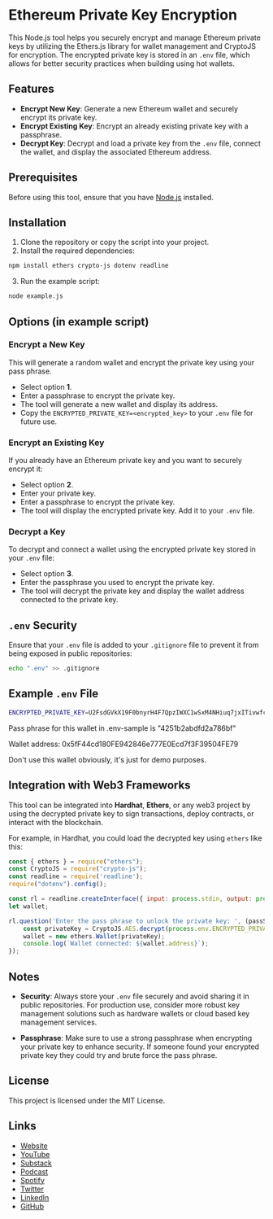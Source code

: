 # Ethereum Private Key Encryption

This Node.js tool helps you securely encrypt and manage Ethereum private keys by utilizing the Ethers.js library for wallet management and CryptoJS for encryption. The encrypted private key is stored in an `.env` file, which allows for better security practices when building using hot wallets.

## Features
- **Encrypt New Key**: Generate a new Ethereum wallet and securely encrypt its private key.
- **Encrypt Existing Key**: Encrypt an already existing private key with a passphrase.
- **Decrypt Key**: Decrypt and load a private key from the `.env` file, connect the wallet, and display the associated Ethereum address.

## Prerequisites

Before using this tool, ensure that you have [Node.js](https://nodejs.org/) installed.

## Installation

1. Clone the repository or copy the script into your project.
2. Install the required dependencies:

```bash
npm install ethers crypto-js dotenv readline
```

3. Run the example script:

```bash
node example.js
```

## Options (in example script)

### Encrypt a New Key

This will generate a random wallet and encrypt the private key using your pass phrase.

- Select option **1**.
- Enter a passphrase to encrypt the private key.
- The tool will generate a new wallet and display its address.
- Copy the `ENCRYPTED_PRIVATE_KEY=<encrypted_key>` to your `.env` file for future use.

### Encrypt an Existing Key

If you already have an Ethereum private key and you want to securely encrypt it:

- Select option **2**.
- Enter your private key.
- Enter a passphrase to encrypt the private key.
- The tool will display the encrypted private key. Add it to your `.env` file.

### Decrypt a Key

To decrypt and connect a wallet using the encrypted private key stored in your `.env` file:

- Select option **3**.
- Enter the passphrase you used to encrypt the private key.
- The tool will decrypt the private key and display the wallet address connected to the private key.

## `.env` Security

Ensure that your `.env` file is added to your `.gitignore` file to prevent it from being exposed in public repositories:

```bash
echo ".env" >> .gitignore
```

## Example `.env` File

```bash
ENCRYPTED_PRIVATE_KEY=U2FsdGVkX19F0bnyrH4F7QpzIWXC1wSxM4NHiuq7jxITivwfcNddGLyRaxzLR6F0wauvA2a2/XEcr5iB0XzvlZ/6fBb/ZdN8g0/jXUWRQTWNA3qkRvYqanF2KhcW8/UW
```

Pass phrase for this wallet in .env-sample is "4251b2abdfd2a786bf"

Wallet address: 0x5fF44cd180FE942846e777E0Ecd7f3F39504FE79

Don't use this wallet obviously, it's just for demo purposes.

## Integration with Web3 Frameworks

This tool can be integrated into **Hardhat**, **Ethers**, or any web3 project by using the decrypted private key to sign transactions, deploy contracts, or interact with the blockchain.

For example, in Hardhat, you could load the decrypted key using `ethers` like this:

```javascript
const { ethers } = require("ethers");
const CryptoJS = require("crypto-js");
const readline = require('readline');
require("dotenv").config();

const rl = readline.createInterface({ input: process.stdin, output: process.stdout });
let wallet;

rl.question('Enter the pass phrase to unlock the private key: ', (passString) => {
    const privateKey = CryptoJS.AES.decrypt(process.env.ENCRYPTED_PRIVATE_KEY, passString).toString(CryptoJS.enc.Utf8);
    wallet = new ethers.Wallet(privateKey);
    console.log(`Wallet connected: ${wallet.address}`);
});
```

## Notes

- **Security**: Always store your `.env` file securely and avoid sharing it in public repositories. For production use, consider more robust key management solutions such as hardware wallets or cloud based key management services.

- **Passphrase**: Make sure to use a strong passphrase when encrypting your private key to enhance security. If someone found your encrypted private key they could try and brute force the pass phrase.

## License

This project is licensed under the MIT License.

## Links

- [Website](https://jamesbachini.com)
- [YouTube](https://www.youtube.com/c/JamesBachini?sub_confirmation=1)
- [Substack](https://bachini.substack.com)
- [Podcast](https://podcasters.spotify.com/pod/show/jamesbachini)
- [Spotify](https://open.spotify.com/show/2N0D9nvdxoe9rY3jxE4nOZ)
- [Twitter](https://twitter.com/james_bachini)
- [LinkedIn](https://www.linkedin.com/in/james-bachini/)
- [GitHub](https://github.com/jamesbachini)
